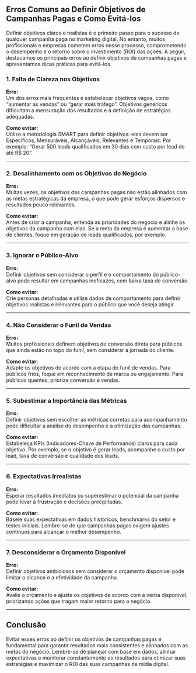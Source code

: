 
## Erros Comuns ao Definir Objetivos de Campanhas Pagas e Como Evitá-los

Definir objetivos claros e realistas é o primeiro passo para o sucesso de qualquer campanha paga no marketing digital. No entanto, muitos profissionais e empresas cometem erros nesse processo, comprometendo o desempenho e o retorno sobre o investimento (ROI) das ações. A seguir, destacamos os principais erros ao definir objetivos de campanhas pagas e apresentamos dicas práticas para evitá-los.

### 1. **Falta de Clareza nos Objetivos**

**Erro:**  
Um dos erros mais frequentes é estabelecer objetivos vagos, como “aumentar as vendas” ou “gerar mais tráfego”. Objetivos genéricos dificultam a mensuração dos resultados e a definição de estratégias adequadas.

**Como evitar:**  
Utilize a metodologia SMART para definir objetivos: eles devem ser Específicos, Mensuráveis, Alcançáveis, Relevantes e Temporais. Por exemplo: “Gerar 500 leads qualificados em 30 dias com custo por lead de até R$ 20”.

---

### 2. **Desalinhamento com os Objetivos do Negócio**

**Erro:**  
Muitas vezes, os objetivos das campanhas pagas não estão alinhados com as metas estratégicas da empresa, o que pode gerar esforços dispersos e resultados pouco relevantes.

**Como evitar:**  
Antes de criar a campanha, entenda as prioridades do negócio e alinhe os objetivos da campanha com elas. Se a meta da empresa é aumentar a base de clientes, foque em geração de leads qualificados, por exemplo.

---

### 3. **Ignorar o Público-Alvo**

**Erro:**  
Definir objetivos sem considerar o perfil e o comportamento do público-alvo pode resultar em campanhas ineficazes, com baixa taxa de conversão.

**Como evitar:**  
Crie personas detalhadas e utilize dados de comportamento para definir objetivos realistas e relevantes para o público que você deseja atingir.

---

### 4. **Não Considerar o Funil de Vendas**

**Erro:**  
Muitos profissionais definem objetivos de conversão direta para públicos que ainda estão no topo do funil, sem considerar a jornada do cliente.

**Como evitar:**  
Adapte os objetivos de acordo com a etapa do funil de vendas. Para públicos frios, foque em reconhecimento de marca ou engajamento. Para públicos quentes, priorize conversão e vendas.

---

### 5. **Subestimar a Importância das Métricas**

**Erro:**  
Definir objetivos sem escolher as métricas corretas para acompanhamento pode dificultar a análise de desempenho e a otimização das campanhas.

**Como evitar:**  
Estabeleça KPIs (Indicadores-Chave de Performance) claros para cada objetivo. Por exemplo, se o objetivo é gerar leads, acompanhe o custo por lead, taxa de conversão e qualidade dos leads.

---

### 6. **Expectativas Irrealistas**

**Erro:**  
Esperar resultados imediatos ou superestimar o potencial da campanha pode levar à frustração e decisões precipitadas.

**Como evitar:**  
Baseie suas expectativas em dados históricos, benchmarks do setor e testes iniciais. Lembre-se de que campanhas pagas exigem ajustes contínuos para alcançar o melhor desempenho.

---

### 7. **Desconsiderar o Orçamento Disponível**

**Erro:**  
Definir objetivos ambiciosos sem considerar o orçamento disponível pode limitar o alcance e a efetividade da campanha.

**Como evitar:**  
Avalie o orçamento e ajuste os objetivos de acordo com a verba disponível, priorizando ações que tragam maior retorno para o negócio.

---

## **Conclusão**

Evitar esses erros ao definir os objetivos de campanhas pagas é fundamental para garantir resultados mais consistentes e alinhados com as metas do negócio. Lembre-se de planejar com base em dados, alinhar expectativas e monitorar constantemente os resultados para otimizar suas estratégias e maximizar o ROI das suas campanhas de mídia digital.
```
